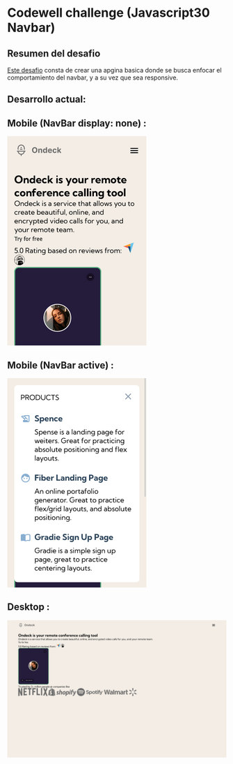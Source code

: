# Codewell challenge (Javascript30 Navbar)

## Resumen del desafio
[Este desafio](https://www.codewell.cc/challenges/javascript30-navbar--623f19001fa95910c7bf998e "Ir al desafio") consta de crear una apgina basica donde se busca enfocar el comportamiento del navbar, y a su vez que sea  responsive.

## **Desarrollo actual:**

Mobile (NavBar display: none) :
---
![](ProgressImgs/phoneProgress.png)

Mobile (NavBar active) :
---

![](ProgressImgs/phoneProgressActiveNav.png)

Desktop :
---
![](ProgressImgs/desktopProgress.png)